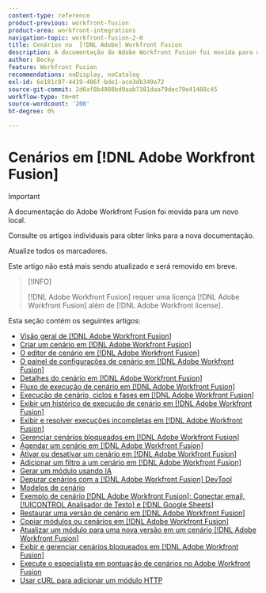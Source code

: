 ```yaml
---
content-type: reference
product-previous: workfront-fusion
product-area: workfront-integrations
navigation-topic: workfront-fusion-2-0
title: Cenários no  [!DNL Adobe] Workfront Fusion
description: A documentação do Adobe Workfront Fusion foi movida para um novo local. Este artigo foi descontinuado, mas contém um link para o novo artigo que aborda essa funcionalidade.
author: Becky
feature: Workfront Fusion
recommendations: noDisplay, noCatalog
exl-id: 6e181c07-4419-486f-bde1-ace3db349a72
source-git-commit: 2d6af8b4988bd9aab7381daa79dec79e41408c45
workflow-type: tm+mt
source-wordcount: '208'
ht-degree: 0%

---
```


# Cenários em [!DNL Adobe Workfront Fusion]

>[!IMPORTANT]
>
>A documentação do Adobe Workfront Fusion foi movida para um novo local.
>
>Consulte os artigos individuais para obter links para a nova documentação.
>
>Atualize todos os marcadores.
>
>Este artigo não está mais sendo atualizado e será removido em breve.

>[!INFO]
>
>[!DNL Adobe Workfront Fusion] requer uma licença [!DNL Adobe Workfront Fusion] além de [!DNL Adobe Workfront license].

Esta seção contém os seguintes artigos:

* [Visão geral de [!DNL Adobe Workfront Fusion]](../../workfront-fusion/scenarios/scenario-overview.md)
* [Criar um cenário em  [!DNL Adobe Workfront Fusion]](../../workfront-fusion/scenarios/create-a-scenario.md)
* [O editor de cenário em  [!DNL Adobe Workfront Fusion]](../../workfront-fusion/scenarios/scenario-editor.md)
* [O painel de configurações de cenário em  [!DNL Adobe Workfront Fusion]](../../workfront-fusion/scenarios/scenario-settings-panel.md)
* [Detalhes do cenário em  [!DNL Adobe Workfront Fusion]](../../workfront-fusion/scenarios/scenario-detail.md)
* [Fluxo de execução de cenário em  [!DNL Adobe Workfront Fusion]](../../workfront-fusion/scenarios/scenario-execution-flow.md)
* [Execução de cenário, ciclos e fases em  [!DNL Adobe Workfront Fusion]](../../workfront-fusion/scenarios/scenario-execution-cycles-phases.md)
* [Exibir um histórico de execução de cenário em  [!DNL Adobe Workfront Fusion]](../../workfront-fusion/scenarios/view-scenario-execution-history.md)
* [Exibir e resolver execuções incompletas em [!DNL Adobe Workfront Fusion]](../../workfront-fusion/scenarios/view-and-resolve-incomplete-executions.md)
* [Gerenciar cenários bloqueados em  [!DNL Adobe Workfront Fusion]](../../workfront-fusion/scenarios/view-and-manage-locked-scenarios.md)
* [Agendar um cenário em  [!DNL Adobe Workfront Fusion]](../../workfront-fusion/scenarios/schedule-a-scenario.md)
* [Ativar ou desativar um cenário em  [!DNL Adobe Workfront Fusion]](../../workfront-fusion/scenarios/activate-or-inactivate-scenario.md)
* [Adicionar um filtro a um cenário em [!DNL Adobe Workfront Fusion]](../../workfront-fusion/scenarios/add-a-filter-to-a-scenario.md)
* [Gerar um módulo usando IA](/help/quicksilver/workfront-fusion/scenarios/add-a-module-with-ai.md)
* [Depurar cenários com a  [!DNL Adobe Workfront Fusion] DevTool](../../workfront-fusion/scenarios/debug-scenarios-with-dev-tool.md)
* [Modelos de cenário](/help/quicksilver/workfront-fusion/scenarios/templates/fusion-templates.md)
* [Exemplo de cenário [!DNL Adobe Workfront Fusion]: Conectar email, [!UICONTROL Analisador de Texto] e [!DNL Google Sheets]](../../workfront-fusion/scenarios/example-connect-email-text-parser-gsheets.md)
* [Restaurar uma versão de cenário em  [!DNL Adobe Workfront Fusion]](../../workfront-fusion/scenarios/restore-a-scenario-version.md)
* [Copiar módulos ou cenários em  [!DNL Adobe Workfront Fusion]](../../workfront-fusion/scenarios/copy-modules-or-scenarios.md)
* [Atualizar um módulo para uma nova versão em um cenário  [!DNL Adobe Workfront Fusion] ](../../workfront-fusion/scenarios/update-module-to-new-version.md)
* [Exibir e gerenciar cenários bloqueados em [!DNL Adobe Workfront Fusion]](../../workfront-fusion/scenarios/view-and-manage-locked-scenarios.md)
* [Execute o especialista em pontuação de cenários no Adobe Workfront Fusion](/help/quicksilver/workfront-fusion/scenarios/run-scenario-scoring.md)
* [Usar cURL para adicionar um módulo HTTP](/help/quicksilver/workfront-fusion/scenarios/use-curl-create-http.md)




